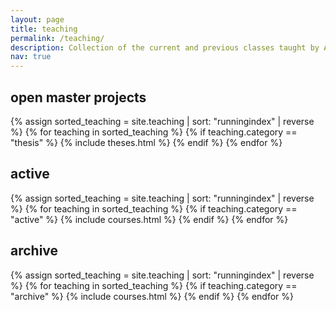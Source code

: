 ```yaml
---
layout: page
title: teaching
permalink: /teaching/
description: Collection of the current and previous classes taught by Alexander Heinlein.
nav: true
---
```


<div class="teaching">
<h2 class="category">open master projects</h2>
<div class="grid">
  {% assign sorted_teaching = site.teaching | sort: "runningindex" | reverse %}
  {% for teaching in sorted_teaching %}
    {% if teaching.category == "thesis" %}
      {% include theses.html %}
    {% endif %}
  {% endfor %}
</div>

<!-- + [Parallel Multiplicative One-Level Schwarz Preconditioners With FROSch and Trilinos]({{ site.baseurl }}{% link /assets/pdf/thesis_projects/2021-heinlein-frosch_multiplicative_coloring.pdf %}){:target="_blank"} ([Sandia](https://www.sandia.gov/){:target="_blank"})
+ [Overlapping Schwarz Domain Decomposition Methods for Implicit Ocean Models]({{ site.baseurl }}{% link /assets/pdf/thesis_projects/2021-heinlein_thies-frosch_ocean.pdf %}){:target="_blank"} ([Institute for Marine and Atmospheric Modeling](https://www.uu.nl/en/research/institute-for-marine-and-atmospheric-research-imau){:target="_blank"}); Co-Supervisor: Jonas Thies (TU Delft, Numerical Analysis)
+ [Reduced Order Models for Fluid Flow With Generative Adversarial Networks (GANs)]({{ site.baseurl }}{% link /assets/pdf/thesis_projects/2021-heinlein-gan_pdes.pdf %}){:target="_blank"}
+ [Block Preconditioners for Monolithic Solvers of Very Large Floating Structures]({{ site.baseurl }}{% link /assets/pdf/thesis_projects/2021-heinlein_colomes-block_preconditioners_floating_structures.pdf %}){:target="_blank"} ([Mocean](https://www.mocean-offshore.com){:target="_blank"}); Co-Supervisor: Oriol Colomés (TU Delft, Offshore Engineering) -->

<h2 class="category">active</h2>
<div class="grid">
  {% assign sorted_teaching = site.teaching | sort: "runningindex" | reverse %}
  {% for teaching in sorted_teaching %}
    {% if teaching.category == "active" %}
      {% include courses.html %}
    {% endif %}
  {% endfor %}
</div>

<h2 class="category">archive</h2>
<div class="grid">
  {% assign sorted_teaching = site.teaching | sort: "runningindex" | reverse %}
  {% for teaching in sorted_teaching %}
    {% if teaching.category == "archive" %}
      {% include courses.html %}
    {% endif %}
  {% endfor %}
</div>

</div>
